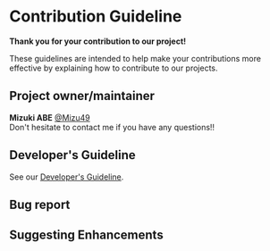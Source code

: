 # Contribution Guideline

**Thank you for your contribution to our project!**

These guidelines are intended to help make your contributions more effective by explaining how to contribute to our projects.

## Project owner/maintainer

**Mizuki ABE** [@Mizu49](https://github.com/Mizu49)  
Don't hesitate to contact me if you have any questions!!

## Developer's Guideline

See our [Developer's Guideline](..\docs\developer's-guideline.md).

## Bug report

## Suggesting Enhancements
